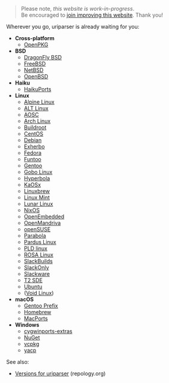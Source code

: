 <!--
.. title: uriparser Packages
.. slug: packages
.. date: 2018-01-06 21:52:32 UTC
.. tags:
.. category:
.. link:
.. description:
.. type: text
-->

> Please note, *this website is work-in-progress*.<br />
Be encouraged to
[join improving this website](https://github.com/uriparser/uriparser.github.io).
Thank you!


Wherever you go, uriparser is already waiting for you:

* __Cross-platform__
    * [OpenPKG](http://download.openpkg.org/packages/current/source/EVAL/)
* __BSD__
    * [DragonFly BSD](https://github.com/DragonFlyBSD/DPorts/tree/master/net/uriparser)
    * [FreeBSD](http://www.freebsd.org/cgi/cvsweb.cgi/ports/net/uriparser/)
    * [NetBSD](http://pkgsrc.se/textproc/uriparser)
    * [OpenBSD](http://openports.se/www/uriparser)
* __Haiku__
    * [HaikuPorts](https://github.com/haikuports/haikuports/tree/master/dev-libs/uriparser)
* __Linux__
    * [Alpine Linux](https://git.alpinelinux.org/cgit/aports/tree/main/uriparser)
    * [ALT Linux](http://sisyphus.ru/srpm/liburiparser)
    * [AOSC](https://packages.aosc.io/packages/uriparser)
    * [Arch Linux](https://www.archlinux.org/packages/?sort=&q=uriparser&maintainer=&flagged=)
    * [Buildroot](https://git.busybox.net/buildroot/tree/package/liburiparser)
    * [CentOS](http://www.andreas-mueller.com/mrepo/centos5-i386/RPMS.at-stable/repoview/uriparser.html)
    * [Debian](http://packages.debian.org/source/uriparser)
    * [Exherbo](http://git.exherbo.org/summer/packages/dev-libs/uriparser/index.html)
    * [Fedora](https://admin.fedoraproject.org/updates/uriparser)
    * [Funtoo](https://github.com/funtoo/dev-kit/tree/master/dev-libs/uriparser)
    * [Gentoo](http://packages.gentoo.org/package/dev-libs/uriparser)
    * [Gobo Linux](https://github.com/gobolinux/Recipes/tree/master/trunk/LibURIParser)
    * [Hyperbola](https://www.hyperbola.info/packages/community/x86_64/uriparser/)
    * [KaOSx](https://github.com/KaOSx/apps/blob/master/uriparser/PKGBUILD)
    * [Linuxbrew](http://braumeister.org/formula/uriparser)
    * [Linux Mint](https://community.linuxmint.com/software/view/liburiparser-dev)
    * [Lunar Linux](https://github.com/lunar-linux/moonbase-other/blob/master/libs/uriparser/DETAILS)
    * [NixOS](https://github.com/NixOS/nixpkgs/blob/master/pkgs/development/libraries/uriparser/default.nix)
    * [OpenEmbedded](http://cgit.openembedded.net/cgit.cgi?url=openembedded/tree/packages/liburiparser)
    * [OpenMandriva](https://github.com/OpenMandrivaAssociation/uriparser/blob/master/uriparser.spec)
    * [openSUSE](https://build.opensuse.org/package/show/devel:libraries:c_c++/liburiparser1)
    * [Parabola](https://www.parabola.nu/packages/community/x86_64/uriparser/)
    * [Pardus Linux](http://packages.pardus.org.tr/contrib/source/uriparser.html)
    * [PLD linux](https://github.com/pld-linux/uriparser/blob/master/uriparser.spec)
    * [ROSA Linux](https://abf.rosalinux.ru/import/uriparser)
    * [SlackBuilds](https://slackbuilds.org/repository/14.2/libraries/uriparser/)
    * [SlackOnly](https://packages.slackonly.com/pub/packages/current-x86_64/libraries/uriparser/)
    * [Slackware](http://repository.slacky.eu/slackware-12.0/development/uriparser/)
    * [T2 SDE](http://www.t2-project.org/packages/uriparser.html)
    * [Ubuntu](http://packages.ubuntu.com/source/uriparser)
    * ([Void Linux](https://github.com/voidlinux/void-packages/pull/10815))
* __macOS__
    * [Gentoo Prefix](http://packages.gentoo.org/package/dev-libs/uriparser)
    * [Homebrew](http://brewformulas.org/uriparser)
    * [MacPorts](https://trac.macports.org/browser/trunk/dports/devel/uriparser/Portfile)
* __Windows__
    * [cygwinports-extras](https://github.com/cygwinports-extras/uriparser)
    * [NuGet](https://www.nuget.org/packages?q=uriparser)
    * [vcpkg](https://github.com/Microsoft/vcpkg/tree/master/ports/uriparser)
    * [yacp](https://github.com/fd00/yacp/tree/master/uriparser)


See also:

* [Versions for uriparser](https://repology.org/metapackage/uriparser/versions) (repology.org)
